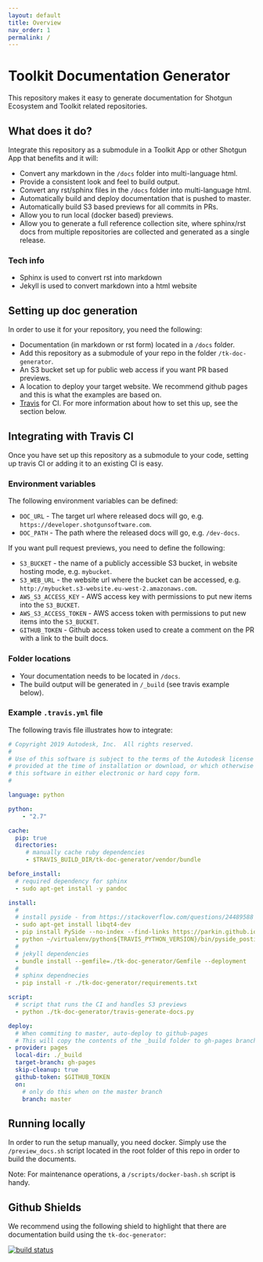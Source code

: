 ```yaml
---
layout: default
title: Overview
nav_order: 1
permalink: /
---
```


# Toolkit Documentation Generator

This repository makes it easy to generate documentation for 
Shotgun Ecosystem and Toolkit related repositories.

## What does it do?

Integrate this repository as a submodule in a Toolkit App or other 
Shotgun App that benefits and it will:
 
- Convert any markdown in the `/docs` folder into multi-language html.
- Provide a consistent look and feel to build output.
- Convert any rst/sphinx files in the `/docs` folder into multi-language html.
- Automatically build and deploy documentation that is pushed to master.
- Automatically build S3 based previews for all commits in PRs.
- Allow you to run local (docker based) previews.
- Allow you to generate a full reference collection site, where sphinx/rst
  docs from multiple repositories are collected and generated as a single release.

### Tech info

- Sphinx is used to convert rst into markdown
- Jekyll is used to convert markdown into a html website


## Setting up doc generation

In order to use it for your repository, you need the following:
 
- Documentation (in markdown or rst form) located in a `/docs` folder.
- Add this repository as a submodule of your repo in the folder `/tk-doc-generator`.
- An S3 bucket set up for public web access if you want PR based previews.
- A location to deploy your target website. We recommend github pages and this
  is what the examples are based on. 
- [Travis](https://travis-ci.org) for CI. For more information about how to set this up,
  see the section below.


## Integrating with Travis CI

Once you have set up this repository as a submodule to your code, setting up 
travis CI or adding it to an existing CI is easy.

### Environment variables

The following environment variables can be defined:

- `DOC_URL` - The target url where released docs will go, e.g. `https://developer.shotgunsoftware.com`.
- `DOC_PATH` - The path where the released docs will go, e.g. `/dev-docs`. 

If you want pull request previews, you need to define the following:

- `S3_BUCKET` - the name of a publicly accessible S3 bucket, in website hosting mode, e.g. `mybucket`.
- `S3_WEB_URL` - the website url where the bucket can be accessed, e.g. `http://mybucket.s3-website.eu-west-2.amazonaws.com`.
- `AWS_S3_ACCESS_KEY` - AWS access key with permissions to put new items into the `S3_BUCKET`.
- `AWS_S3_ACCESS_TOKEN` - AWS access token with permissions to put new items into the `S3_BUCKET`.
- `GITHUB_TOKEN` - Github access token used to create a comment on the PR with a link to the built docs. 

### Folder locations

- Your documentation needs to be located in `/docs`.
- The build output will be generated in `/_build` (see travis example below).


### Example `.travis.yml` file

The following travis file illustrates how to integrate:

```yaml
# Copyright 2019 Autodesk, Inc.  All rights reserved.
#
# Use of this software is subject to the terms of the Autodesk license agreement
# provided at the time of installation or download, or which otherwise accompanies
# this software in either electronic or hard copy form.
#

language: python

python:
    - "2.7"

cache:
  pip: true
  directories:
     # manually cache ruby dependencies
     - $TRAVIS_BUILD_DIR/tk-doc-generator/vendor/bundle

before_install:
  # required dependency for sphinx
  - sudo apt-get install -y pandoc

install:
  # 
  # install pyside - from https://stackoverflow.com/questions/24489588
  - sudo apt-get install libqt4-dev
  - pip install PySide --no-index --find-links https://parkin.github.io/python-wheelhouse/;
  - python ~/virtualenv/python${TRAVIS_PYTHON_VERSION}/bin/pyside_postinstall.py -install
  #
  # jekyll dependencies
  - bundle install --gemfile=./tk-doc-generator/Gemfile --deployment
  #
  # sphinx dependnecies
  - pip install -r ./tk-doc-generator/requirements.txt

script:
  # script that runs the CI and handles S3 previews
  - python ./tk-doc-generator/travis-generate-docs.py

deploy:
  # When commiting to master, auto-deploy to github-pages
  # This will copy the contents of the _build folder to gh-pages branch and push
- provider: pages
  local-dir: ./_build
  target-branch: gh-pages
  skip-cleanup: true
  github-token: $GITHUB_TOKEN
  on:
    # only do this when on the master branch
    branch: master
```

## Running locally

In order to run the setup manually, you need docker.
Simply use the `/preview_docs.sh` script located in the root folder of
this repo in order to build the documents. 

Note: For maintenance operations, a `/scripts/docker-bash.sh` script is handy.


## Github Shields

We recommend using the following shield to highlight that there are documentation
build using the `tk-doc-generator`:

[![build status](https://img.shields.io/badge/Shotgun-developer%20docs-blue.svg)](https://developer.shotgunsoftware.com/tk-doc-generator)

